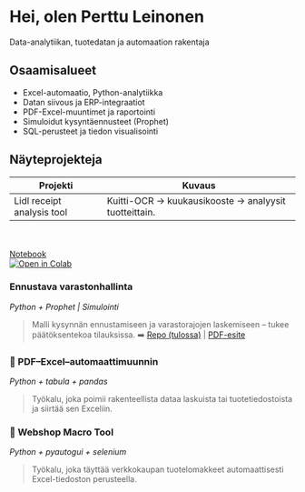# Hei, olen Perttu Leinonen
Data-analytiikan, tuotedatan ja automaation rakentaja

## Osaamisalueet
- Excel-automaatio, Python-analytiikka
- Datan siivous ja ERP-integraatiot
- PDF-Excel-muuntimet ja raportointi
- Simuloidut kysyntäennusteet (Prophet)
- SQL-perusteet ja tiedon visualisointi

## Näyteprojekteja

| Projekti | Kuvaus |
| -------- | ------ |
 Lidl receipt analysis tool | Kuitti-OCR → kuukausikooste → analyysit tuotteittain.<br> 
  <a href="Toolbox/notebooks/Lidl_receipt_financial_tracker.ipynb"><br><br> Notebook</a> &nbsp; \
  <a href="https://colab.research.google.com/github/Alleyfoo/Alleyfoo/blob/main/Toolbox/notebooks/Lidl_receipt_financial_tracker.ipynb">
    <img src="https://colab.research.google.com/assets/colab-badge.svg" alt="Open in Colab">
  </a> 
### Ennustava varastonhallinta
*Python + Prophet | Simulointi*
> Malli kysynnän ennustamiseen ja varastorajojen laskemiseen – tukee päätöksentekoa tilauksissa.
➡️ [Repo (tulossa)]() | [PDF-esite](linkki)

### 📄 PDF–Excel–automaattimuunnin
*Python + tabula + pandas*
> Työkalu, joka poimii rakenteellista dataa laskuista tai tuotetiedostoista ja siirtää sen Exceliin.

### 🛒 Webshop Macro Tool
*Python + pyautogui + selenium*
> Työkalu, joka täyttää verkkokaupan tuotelomakkeet automaattisesti Excel-tiedoston perusteella.


